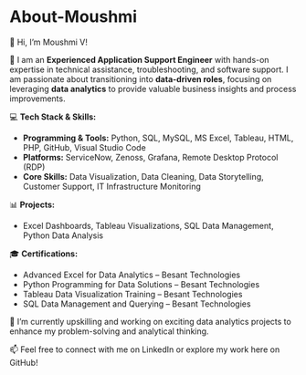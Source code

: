# About-Moushmi

👋 Hi, I’m Moushmi V!

🎯 I am an **Experienced Application Support Engineer** with hands-on expertise in technical assistance, troubleshooting, and software support. I am passionate about transitioning into **data-driven roles**, focusing on leveraging **data analytics** to provide valuable business insights and process improvements.

💻 **Tech Stack & Skills:**
- **Programming & Tools:** Python, SQL, MySQL, MS Excel, Tableau, HTML, PHP, GitHub, Visual Studio Code
- **Platforms:** ServiceNow, Zenoss, Grafana, Remote Desktop Protocol (RDP)
- **Core Skills:** Data Visualization, Data Cleaning, Data Storytelling, Customer Support, IT Infrastructure Monitoring

📊 **Projects:**
- Excel Dashboards, Tableau Visualizations, SQL Data Management, Python Data Analysis

🎓 **Certifications:**
- Advanced Excel for Data Analytics – Besant Technologies
- Python Programming for Data Solutions – Besant Technologies
- Tableau Data Visualization Training – Besant Technologies
- SQL Data Management and Querying – Besant Technologies

🌱 I’m currently upskilling and working on exciting data analytics projects to enhance my problem-solving and analytical thinking.

📫 Feel free to connect with me on LinkedIn or explore my work here on GitHub!
